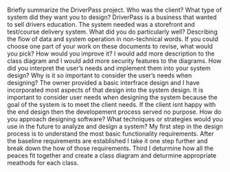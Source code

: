 Briefly summarize the DriverPass project. Who was the client? What type of system did they want you to design?
DriverPass is a business that wanted to sell drivers education. The system needed was a storefront and test/course delivery system.
What did you do particularly well?
Describing the flow of data and system operation in non-technical words.
If you could choose one part of your work on these documents to revise, what would you pick? How would you improve it?
I would add more description to the class diagram and I would add more security features to the diagrams.
How did you interpret the user’s needs and implement them into your system design? Why is it so important to consider the user’s needs when designing?
The owner provided a basic interfrace design and I have incorporated most aspects of that design into the system design. It is important to consider user needs when designing the system because the goal of the system is to meet the client needs. If the client isnt happy with the end design then the developement process served no purpose.
How do you approach designing software? What techniques or strategies would you use in the future to analyze and design a system?
My first step in the design process is to understand the most basic functionality requirements. After the baseline requirements are established I take it one step further and break down the how of those requirements. Third I deturmine how all the peaces fit together and create a class diagram and deturmine appropriate meathods for each class.
